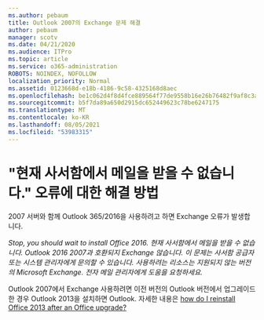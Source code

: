 ```yaml
---
ms.author: pebaum
title: Outlook 2007의 Exchange 문제 해결
author: pebaum
manager: scotv
ms.date: 04/21/2020
ms.audience: ITPro
ms.topic: article
ms.service: o365-administration
ROBOTS: NOINDEX, NOFOLLOW
localization_priority: Normal
ms.assetid: 0123668d-e18b-4186-9c58-4325168d8aec
ms.openlocfilehash: be1c062d4f8d4fce889564f77de9558b16e26b76482f9af8c3a6b5e20966445a
ms.sourcegitcommit: b5f7da89a650d2915dc652449623c78be6247175
ms.translationtype: MT
ms.contentlocale: ko-KR
ms.lasthandoff: 08/05/2021
ms.locfileid: "53983315"
---
```

# <a name="solution-for-error-you-wont-be-able-to-receive-mail-from-a-current-mailbox"></a>"현재 사서함에서 메일을 받을 수 없습니다." 오류에 대한 해결 방법
2007 서버와 함께 Outlook 365/2016을 사용하려고 하면 Exchange 오류가 발생합니다.

*Stop, you should wait to install Office 2016. 현재 사서함에서 메일을 받을 수 없습니다. Outlook 2016 2007과 호환되지 Exchange 않습니다. 이 문제는 사서함 공급자 또는 시스템 관리자에게 문의할 수 있습니다. 사용하려는 리소스는 지원되지 않는 버전의 Microsoft Exchange. 전자 메일 관리자에게 도움을 요청하세요.*

Outlook 2007에서 Exchange 사용하려면 이전 버전의 Outlook 버전에서 업그레이드한 경우 Outlook 2013을 설치하면 Outlook. 자세한 내용은 [how do I reinstall Office 2013 after an Office upgrade?](https://support.office.com/article/a6ca92f4-cbb4-4609-9fdb-f8d3dd6812f3)
